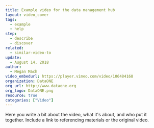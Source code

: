 ```yaml
---
title: Example video for the data management hub
layout: video_cover
tags:
  - example
  - help
step:
  - describe
  - discover
related:
  - similar-video-to
update:
  - August 14, 2018
author:
  - Megan Mach
video_embedurl: https://player.vimeo.com/video/106484168
organization: DataONE
org_url: http://www.dataone.org
org_logo: DataONE.png
resource: true
categories: ["Video"]
---
```




Here you write a bit about the video, what it's about, and who put it together. Include a link to referencing materials or the original video.
